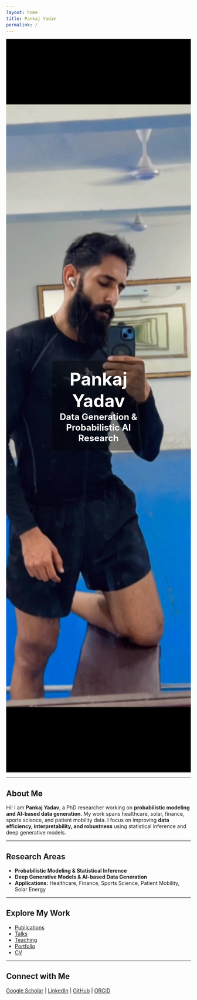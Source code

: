 ```yaml
---
layout: home
title: Pankaj Yadav
permalink: /
---
```


<!-- Hero Section -->
<div style="position: relative; width: 100%; height: 50vh; overflow: hidden;">
  <img src="images/pk.PNG" alt="Pankaj Yadav"
       style="width: 100%; height: 100%; object-fit: cover; object-position: center;">
  <div style="position: absolute; top: 50%; left: 50%; transform: translate(-50%, -50%);
              color: white; text-align: center; background-color: rgba(0,0,0,0.4); 
              padding: 20px; border-radius: 10px; max-width: 80%;">
    <h1 style="margin: 0; font-size: 3rem;">Pankaj Yadav</h1>
    <h3 style="margin: 0; font-size: 1.5rem;">Data Generation & Probabilistic AI Research</h3>
  </div>
</div>


---

## About Me
Hi! I am **Pankaj Yadav**, a PhD researcher working on **probabilistic modeling and AI-based data generation**. My work spans healthcare, solar, finance, sports science, and patient mobility data. I focus on improving **data efficiency, interpretability, and robustness** using statistical inference and deep generative models.

---

## Research Areas
- **Probabilistic Modeling & Statistical Inference**
- **Deep Generative Models & AI-based Data Generation**
- **Applications:** Healthcare, Finance, Sports Science, Patient Mobility, Solar Energy



---

## Explore My Work
- [Publications](/publications)  
- [Talks](/talks)  
- [Teaching](/teaching)  
- [Portfolio](/portfolio)  
- [CV](/cv)

---

## Connect with Me
[Google Scholar](https://scholar.google.co.in/citations?hl=en&user=ejZNgHgAAAAJ) | 
[LinkedIn](https://www.linkedin.com/in/pankaj-yadav-867a40200/) | 
[GitHub](https://github.com/pankajyadav) | 
[ORCID](https://orcid.org/0009-0009-1437-5659?lang=en)
